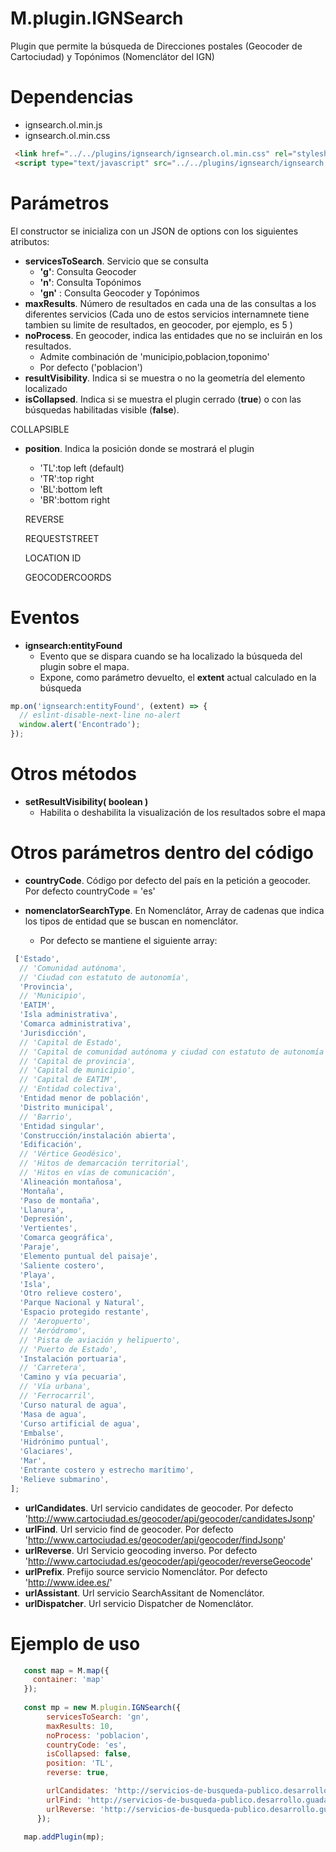 # M.plugin.IGNSearch


Plugin que permite la búsqueda de Direcciones postales (Geocoder de Cartociudad) y Topónimos (Nomenclátor del IGN)

# Dependencias

- ignsearch.ol.min.js
- ignsearch.ol.min.css

```html
 <link href="../../plugins/ignsearch/ignsearch.ol.min.css" rel="stylesheet" />
 <script type="text/javascript" src="../../plugins/ignsearch/ignsearch.ol.min.js"></script>
```

# Parámetros

El constructor se inicializa con un JSON de options con los siguientes atributos:

- **servicesToSearch**. Servicio que se consulta
  - **'g'**: Consulta Geocoder
  - **'n'**: Consulta Topónimos
  - **'gn'** : Consulta Geocoder y Topónimos
- **maxResults**. Número de resultados en cada una de las consultas a los diferentes servicios (Cada uno de estos servicios internamnete tiene tambien su limite de resultados, en geocoder, por ejemplo, es 5 )
- **noProcess**. En geocoder, indica las entidades que no se incluirán en los resultados.
  - Admite combinación de 'municipio,poblacion,toponimo'
  - Por defecto ('poblacion')
- **resultVisibility**. Indica si se muestra o no la geometría del elemento localizado
- **isCollapsed**. Indica si se muestra el plugin cerrado (**true**) o con las búsquedas habilitadas visible (**false**).

COLLAPSIBLE

- **position**. Indica la posición donde se mostrará el plugin
  - 'TL':top left (default)
  - 'TR':top right 
  - 'BL':bottom left 
  - 'BR':bottom right

  REVERSE

  REQUESTSTREET

  LOCATION ID

  GEOCODERCOORDS



# Eventos

- **ignsearch:entityFound**
  - Evento que se dispara cuando se ha localizado la búsqueda del plugin sobre el mapa.
  - Expone, como parámetro devuelto, el **extent** actual calculado en la búsqueda

```javascript
mp.on('ignsearch:entityFound', (extent) => {
  // eslint-disable-next-line no-alert
  window.alert('Encontrado');
});
```

# Otros métodos

- **setResultVisibility( boolean )** 
  - Habilita o deshabilita la visualización de los resultados sobre el mapa

# Otros parámetros dentro del código

- **countryCode**. Código por defecto del país en la petición a geocoder. Por defecto countryCode = 'es'

- **nomenclatorSearchType**. En Nomenclátor, Array de cadenas que indica los tipos de entidad que se buscan en nomenclátor.
  - Por defecto se mantiene el siguiente array: 

```javascript
 ['Estado',
  // 'Comunidad autónoma',
  // 'Ciudad con estatuto de autonomía',
  'Provincia',
  // 'Municipio',
  'EATIM',
  'Isla administrativa',
  'Comarca administrativa',
  'Jurisdicción',
  // 'Capital de Estado',
  // 'Capital de comunidad autónoma y ciudad con estatuto de autonomía',
  // 'Capital de provincia',
  // 'Capital de municipio',
  // 'Capital de EATIM',
  // 'Entidad colectiva',
  'Entidad menor de población',
  'Distrito municipal',
  // 'Barrio',
  'Entidad singular',
  'Construcción/instalación abierta',
  'Edificación',
  // 'Vértice Geodésico',
  // 'Hitos de demarcación territorial',
  // 'Hitos en vías de comunicación',
  'Alineación montañosa',
  'Montaña',
  'Paso de montaña',
  'Llanura',
  'Depresión',
  'Vertientes',
  'Comarca geográfica',
  'Paraje',
  'Elemento puntual del paisaje',
  'Saliente costero',
  'Playa',
  'Isla',
  'Otro relieve costero',
  'Parque Nacional y Natural',
  'Espacio protegido restante',
  // 'Aeropuerto',
  // 'Aeródromo',
  // 'Pista de aviación y helipuerto',
  // 'Puerto de Estado',
  'Instalación portuaria',
  // 'Carretera',
  'Camino y vía pecuaria',
  // 'Vía urbana',
  // 'Ferrocarril',
  'Curso natural de agua',
  'Masa de agua',
  'Curso artificial de agua',
  'Embalse',
  'Hidrónimo puntual',
  'Glaciares',
  'Mar',
  'Entrante costero y estrecho marítimo',
  'Relieve submarino',
];
```
- **urlCandidates**. Url servicio candidates de geocoder. Por defecto 'http://www.cartociudad.es/geocoder/api/geocoder/candidatesJsonp'
- **urlFind**. Url servicio find de geocoder. Por defecto 'http://www.cartociudad.es/geocoder/api/geocoder/findJsonp'
- **urlReverse**. Url Servicio geocoding inverso. Por defecto 'http://www.cartociudad.es/geocoder/api/geocoder/reverseGeocode'
- **urlPrefix**. Prefijo source servicio Nomenclátor. Por defecto 'http://www.idee.es/'
- **urlAssistant**. Url servicio SearchAssitant de Nomenclátor.
- **urlDispatcher**. Url servicio Dispatcher de Nomenclátor.


# Ejemplo de uso

```javascript
   const map = M.map({
     container: 'map'
   });
  
   const mp = new M.plugin.IGNSearch({
        servicesToSearch: 'gn',
        maxResults: 10,
        noProcess: 'poblacion',
        countryCode: 'es',
        isCollapsed: false,
        position: 'TL',
        reverse: true,

        urlCandidates: 'http://servicios-de-busqueda-publico.desarrollo.guadaltel.es/geocoder/api/geocoder/candidatesJsonp',
        urlFind: 'http://servicios-de-busqueda-publico.desarrollo.guadaltel.es/geocoder/api/geocoder/findJsonp',
        urlReverse: 'http://servicios-de-busqueda-publico.desarrollo.guadaltel.es/geocoder/api/geocoder/reverseGeocode',
      });

   map.addPlugin(mp);
```

